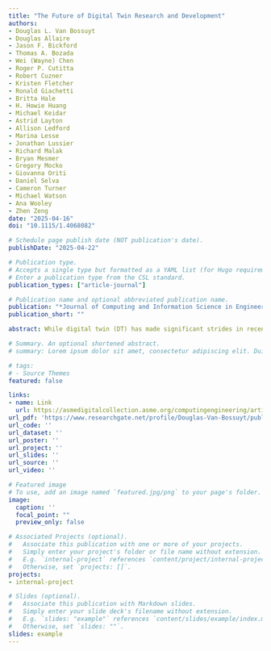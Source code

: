 ```yaml
---
title: "The Future of Digital Twin Research and Development"
authors:
- Douglas L. Van Bossuyt
- Douglas Allaire
- Jason F. Bickford
- Thomas A. Bozada
- Wei (Wayne) Chen
- Roger P. Cutitta
- Robert Cuzner
- Kristen Fletcher
- Ronald Giachetti
- Britta Hale
- H. Howie Huang
- Michael Keidar
- Astrid Layton
- Allison Ledford
- Marina Lesse
- Jonathan Lussier
- Richard Malak
- Bryan Mesmer
- Gregory Mocko
- Giovanna Oriti
- Daniel Selva
- Cameron Turner
- Michael Watson
- Ana Wooley
- Zhen Zeng
date: "2025-04-16"
doi: "10.1115/1.4068082"

# Schedule page publish date (NOT publication's date).
publishDate: "2025-04-22"

# Publication type.
# Accepts a single type but formatted as a YAML list (for Hugo requirements).
# Enter a publication type from the CSL standard.
publication_types: ["article-journal"]

# Publication name and optional abbreviated publication name.
publication: "*Journal of Computing and Information Science in Engineering, 25*(8)"
publication_short: ""

abstract: While digital twin (DT) has made significant strides in recent years, much work remains to be done in the research community and in the industry to fully realize the benefits of DT. A group of 25 industry professionals, US federal government researchers, and academics came together from 11 different institutions and organizations to identify 14 key thrusts and 3 cross-cutting areas for further DT research and development (R&D). This article presents our vision for the future of DT R&D, provides historical context for DT’s birth and growth as a field, provides examples of DTs in use in industry and the lab, and discusses the current state of DT research. We hope that this article serves as a nucleation point for future R&D efforts and provides the community with shared vision and trajectory to collectively advance DT so that society can more rapidly see the benefits of DT.

# Summary. An optional shortened abstract.
# summary: Lorem ipsum dolor sit amet, consectetur adipiscing elit. Duis posuere tellus ac convallis placerat. Proin tincidunt magna sed ex sollicitudin condimentum.

# tags:
# - Source Themes
featured: false

links:
- name: Link
  url: https://asmedigitalcollection.asme.org/computingengineering/article/25/8/080801/1215317?casa_token=Nh-v1tdEg7IAAAAA:Vo1zF9QQOan_2I3Bti0fYkmyhmW2rw4MhvEom2px0evlX_rJZTMRabS2tlHNR-dEOp4lhfHP
url_pdf: 'https://www.researchgate.net/profile/Douglas-Van-Bossuyt/publication/390838474_The_Future_of_Digital_Twin_Research_and_Development/links/67ffe5e0bfbe974b23aad18b/The-Future-of-Digital-Twin-Research-and-Development.pdf'
url_code: ''
url_dataset: ''
url_poster: ''
url_project: ''
url_slides: ''
url_source: ''
url_video: ''

# Featured image
# To use, add an image named `featured.jpg/png` to your page's folder. 
image:
  caption: ''
  focal_point: ""
  preview_only: false

# Associated Projects (optional).
#   Associate this publication with one or more of your projects.
#   Simply enter your project's folder or file name without extension.
#   E.g. `internal-project` references `content/project/internal-project/index.md`.
#   Otherwise, set `projects: []`.
projects:
- internal-project

# Slides (optional).
#   Associate this publication with Markdown slides.
#   Simply enter your slide deck's filename without extension.
#   E.g. `slides: "example"` references `content/slides/example/index.md`.
#   Otherwise, set `slides: ""`.
slides: example
---
```


